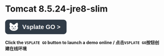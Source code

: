 # Tomcat 8.5.24-jre8-slim

<a href="https://www.vsplate.com/?docker-compose=https://github.com/vsplate/dcenvs/tomcat/8.5.24-jre8-slim"><img alt="VSPLATE GO" src="https://raw.githubusercontent.com/vsplate/images/master/vsgo_btn.png" width="200px"></a>

**Click the `VSPLATE GO` button to launch a demo online / 点击`VSPLATE GO`按钮创建在线环境**